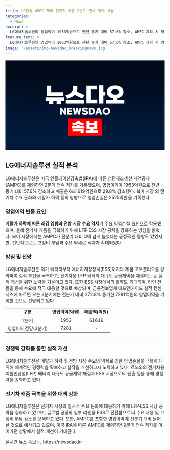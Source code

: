 ```yaml
---
title: LG엔솔 AMPC 제외 전기차 캐즘 2분기 연속 적자 사활
categories:
  - News
excerpt: >
  LG에너지솔루션의 영업익이 1953억원으로 전년 동기 대비 57.6% 감소, AMPC 제외 시 영업손실 2525억원 기록. 전기차 수요 약화 등의 영향으로 실적 부진. 향후 LFP·ESS 시장 공략 및 라인 전환 등을 통해 실적 개선 전망. 북미 시장에서 AMPC가 2배 넘게 증가, 고객사 신차 출시와 양산 증가로 매출 확대. 르노와의 대규모 공급계약 체결로 경쟁력 강화하며, ESS 시장에도 확대된 영향력을 보임. 3분기에는 전분기 대비 7281억원의 영업이익을 기대하고 있음.
feature_text: >
  LG에너지솔루션의 영업익이 1953억원으로 전년 동기 대비 57.6% 감소, AMPC 제외 시 영업손실 2525억원 기록. 전기차 수요 약화 등의 영향으로 실적 부진. 향후 LFP·ESS 시장 공략 및 라인 전환 등을 통해 실적 개선 전망. 북미 시장에서 AMPC가 2배 넘게 증가, 고객사 신차 출시와 양산 증가로 매출 확대. 르노와의 대규모 공급계약 체결로 경쟁력 강화하며, ESS 시장에도 확대된 영향력을 보임. 3분기에는 전분기 대비 7281억원의 영업이익을 기대하고 있음.
image: '/assets/img/newsdao_breakingnews.jpg'
---
```


<p><img src="/assets/img/newsdao_breakingnews.jpg" alt="bookingtag 속보" /></p>

<h2 data-ke-size="size26">LG에너지솔루션 실적 분석</h2>

<p data-ke-size="size16">LG에너지솔루션은 미국 인플레이션감축법(IRA)에 따른 첨단제조생산 세액공제(AMPC)를 제외하면 2분기 연속 적자를 기록했으며, 영업이익이 1953억원으로 전년 동기 대비 57.6% 감소하고 매출은 6조1619억원으로 29.8% 감소했다. 북미 시장 외 전기차 수요 둔화와 메탈가 하락 등의 영향으로 영업손실은 2525억원을 기록했다.</p>

<h3><b>영업이익 변동 요인</b></h3>

<p data-ke-size="size16"><b>메탈가 하락에 따른 래깅 영향과 전방 시장 수요 약세</b>가 주요 영업손실 요인으로 작용했으며, 올해 전기차 캐즘을 극복하기 위해 LFP·ESS 시장 공략을 강화하는 방침을 밝혔다. 북미 시장에서는 AMPC가 전분기 대비 2배 넘게 늘었다는 긍정적인 동향도 있었지만, 전반적으로는 고정비 부담과 수요 약세로 적자가 확대되었다.</p>

<h3><b>방침 및 전망</b></h3>

<p data-ke-size="size16">LG에너지솔루션은 저가 배터리부터 에너지저장장치(ESS)까지의 제품 포트폴리오를 강화하여 실적 부진을 극복하고, 전기차용 LFP 배터리 대규모 공급계약을 체결하는 등 실적 개선을 위한 노력을 기울이고 있다. 또한 ESS 시장에서의 활약도 기대되며, 라인 전환을 통해 수요에 적극 대응할 것으로 예상되며, 금융정보업체 에프앤가이드 실적 컨센서스에 따르면 오는 3분기에는 전분기 대비 272.8% 증가한 7281억원의 영업이익을 기록할 것으로 전망되고 있다.</p>

<table>
    <tr>
        <td style="text-align: center; height: 17px;"><b>구분</b></td>
        <td style="text-align: center; height: 17px;"><b>영업이익(억원)</b></td>
        <td style="text-align: center; height: 17px;"><b>매출액(억원)</b></td>
    </tr>
    <tr>
        <td style="text-align: center; height: 17px;">2분기</td>
        <td style="text-align: center; height: 17px;">1953</td>
        <td style="text-align: center; height: 17px;">61619</td>
    </tr>
    <tr>
        <td style="text-align: center; height: 17px;">영업이익 전망(3분기)</td>
        <td style="text-align: center; height: 17px;">7281</td>
        <td style="text-align: center; height: 17px;">-</td>
    </tr>
</table>

<hr>

<h3><b>경쟁력 강화를 통한 실적 개선</b></h3>

<p data-ke-size="size16">LG에너지솔루션은 메탈가 하락 및 전방 시장 수요의 약세로 인한 영업손실을 극복하기 위해 체계적인 경쟁력을 확보하고 실적을 개선하고자 노력하고 있다. 르노와의 전기차용 리튬인산철(LFP) 배터리 대규모 공급계약 체결과 ESS 시장으로의 진출 등을 통해 경쟁력을 강화하고 있다.</p>

<h3><b>전기차 캐즘 극복을 위한 대책 강화</b></h3>

<p data-ke-size="size16">LG에너지솔루션은 전기차 시장의 일시적 수요 둔화에 대응하기 위해 LFP·ESS 시장 공략을 강화하고 있으며, 글로벌 공장의 일부 라인을 ESS로 전환함으로써 수요 대응 및 고정비 부담 감소를 모색하고 있다. 또한, AMPC를 포함한 영업이익이 전분기 대비 늘어날 것으로 예상되고 있으며, 미국 IRA에 따른 AMPC를 제외하면 2분기 연속 적자를 이어가던 상황에서 실적 개선이 기대된다.</p>
실시간 뉴스 속보는, <a href="https://newsdao.kr" rel="dofollow">https://newsdao.kr</a>


